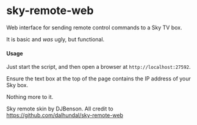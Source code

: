 

# sky-remote-web

Web interface for sending remote control commands to a Sky TV box.

It is basic and *was* ugly, but functional.

#### Usage

Just start the script, and then open a browser at `http://localhost:27592`.

Ensure the text box at the top of the page contains the IP address of your Sky box.

Nothing more to it.

Sky remote skin by DJBenson.
All credit to https://github.com/dalhundal/sky-remote-web 
